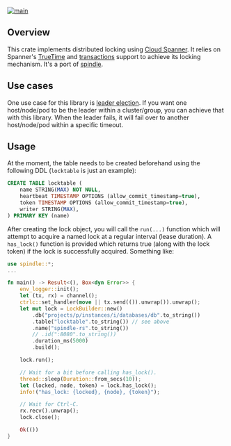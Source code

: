 [![main](https://github.com/flowerinthenight/spindle-rs/actions/workflows/main.yml/badge.svg)](https://github.com/flowerinthenight/spindle-rs/actions/workflows/main.yml)

## Overview

This crate implements distributed locking using [Cloud Spanner](https://cloud.google.com/spanner/). It relies on Spanner's [TrueTime](https://cloud.google.com/spanner/docs/true-time-external-consistency) and [transactions](https://cloud.google.com/spanner/docs/transactions) support to achieve its locking mechanism. It's a port of [spindle](https://github.com/flowerinthenight/spindle).

## Use cases
One use case for this library is [leader election](https://en.wikipedia.org/wiki/Leader_election). If you want one host/node/pod to be the leader within a cluster/group, you can achieve that with this library. When the leader fails, it will fail over to another host/node/pod within a specific timeout.

## Usage
At the moment, the table needs to be created beforehand using the following DDL (`locktable` is just an example):
```SQL
CREATE TABLE locktable (
    name STRING(MAX) NOT NULL,
    heartbeat TIMESTAMP OPTIONS (allow_commit_timestamp=true),
    token TIMESTAMP OPTIONS (allow_commit_timestamp=true),
    writer STRING(MAX),
) PRIMARY KEY (name)
```

After creating the lock object, you will call the `run(...)` function which will attempt to acquire a named lock at a regular interval (lease duration). A `has_lock()` function is provided which returns true (along with the lock token) if the lock is successfully acquired. Something like:

```rust
use spindle::*;
...

fn main() -> Result<(), Box<dyn Error>> {
    env_logger::init();
    let (tx, rx) = channel();
    ctrlc::set_handler(move || tx.send(()).unwrap()).unwrap();
    let mut lock = LockBuilder::new()
        .db("projects/p/instances/i/databases/db".to_string())
        .table("locktable".to_string()) // see above
        .name("spindle-rs".to_string())
        // .id(":8080".to_string())
        .duration_ms(5000)
        .build();

    lock.run();

    // Wait for a bit before calling has_lock().
    thread::sleep(Duration::from_secs(10));
    let (locked, node, token) = lock.has_lock();
    info!("has_lock: {locked}, {node}, {token}");

    // Wait for Ctrl-C.
    rx.recv().unwrap();
    lock.close();

    Ok(())
}
```
